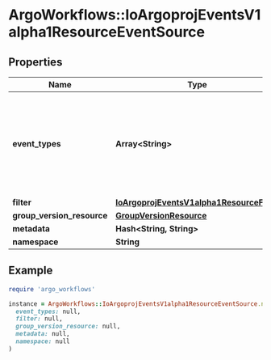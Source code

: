 # ArgoWorkflows::IoArgoprojEventsV1alpha1ResourceEventSource

## Properties

| Name | Type | Description | Notes |
| ---- | ---- | ----------- | ----- |
| **event_types** | **Array&lt;String&gt;** | EventTypes is the list of event type to watch. Possible values are - ADD, UPDATE and DELETE. | [optional] |
| **filter** | [**IoArgoprojEventsV1alpha1ResourceFilter**](IoArgoprojEventsV1alpha1ResourceFilter.md) |  | [optional] |
| **group_version_resource** | [**GroupVersionResource**](GroupVersionResource.md) |  | [optional] |
| **metadata** | **Hash&lt;String, String&gt;** |  | [optional] |
| **namespace** | **String** |  | [optional] |

## Example

```ruby
require 'argo_workflows'

instance = ArgoWorkflows::IoArgoprojEventsV1alpha1ResourceEventSource.new(
  event_types: null,
  filter: null,
  group_version_resource: null,
  metadata: null,
  namespace: null
)
```

